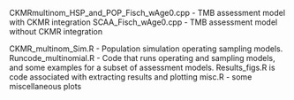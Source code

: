 
CKMRmultinom_HSP_and_POP_Fisch_wAge0.cpp - TMB assessment model with CKMR integration
SCAA_Fisch_wAge0.cpp - TMB assessment model without CKMR integration

CKMR_multinom_Sim.R - Population simulation operating sampling models. 
Runcode_multinomial.R - Code that runs operating and sampling models, and some examples for a subset of assessment models. 
Results_figs.R is code associated with extracting results and plotting
misc.R - some miscellaneous plots

